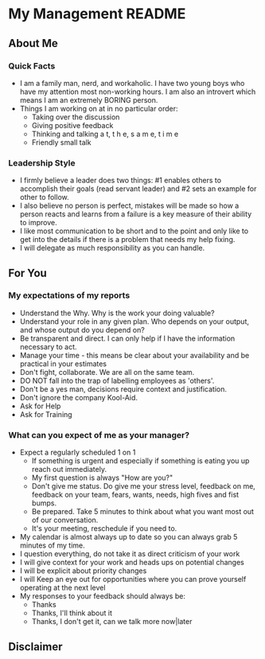 # My Management README

## About Me

### Quick Facts

- I am a family man, nerd, and workaholic. I have two young boys who have my attention most non-working hours. I am also an introvert which means I am an extremely BORING person.
- Things I am working on at in no particular order:
  - Taking over the discussion
  - Giving positive feedback
  - Thinking and talking a t, t h e, s a m e, t i m e
  - Friendly small talk

### Leadership Style

- I firmly believe a leader does two things: #1 enables others to accomplish their goals (read servant leader) and #2 sets an example for other to follow.
- I also believe no person is perfect, mistakes will be made so how a person reacts and learns from a failure is a key measure of their ability to improve.
- I like most communication to be short and to the point and only like to get into the details if there is a problem that needs my help fixing.
- I will delegate as much responsibility as you can handle.

## For You

### My expectations of my reports

- Understand the Why. Why is the work your doing valuable?
- Understand your role in any given plan. Who depends on your output, and whose output do you depend on?
- Be transparent and direct. I can only help if I have the information necessary to act.
- Manage your time - this means be clear about your availability and be practical in your estimates
- Don't fight, collaborate. We are all on the same team.
- DO NOT fall into the trap of labelling employees as 'others'.
- Don't be a yes man, decisions require context and justification.
- Don't ignore the company Kool-Aid.
- Ask for Help
- Ask for Training

### What can you expect of me as your manager?

- Expect a regularly scheduled 1 on 1
  - If something is urgent and especially if something is eating you up reach out immediately.
  - My first question is always "How are you?"
  - Don't give me status. Do give me your stress level, feedback on me, feedback on your team, fears, wants, needs, high fives and fist bumps.
  - Be prepared. Take 5 minutes to think about what you want most out of our conversation.
  - It's your meeting, reschedule if you need to.
- My calendar is almost always up to date so you can always grab 5 minutes of my time.
- I question everything, do not take it as direct criticism of your work
- I will give context for your work and heads ups on potential changes
- I will be explicit about priority changes
- I will Keep an eye out for opportunities where you can prove yourself operating at the next level
- My responses to your feedback should always be:
  - Thanks
  - Thanks, I'll think about it
  - Thanks, I don't get it, can we talk more now|later

## Disclaimer
